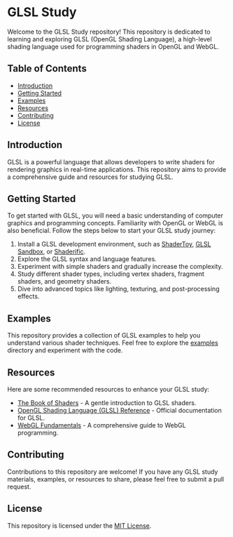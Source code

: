 # GLSL Study

Welcome to the GLSL Study repository! This repository is dedicated to learning and exploring GLSL (OpenGL Shading Language), a high-level shading language used for programming shaders in OpenGL and WebGL.

## Table of Contents

- [Introduction](#introduction)
- [Getting Started](#getting-started)
- [Examples](#examples)
- [Resources](#resources)
- [Contributing](#contributing)
- [License](#license)

## Introduction

GLSL is a powerful language that allows developers to write shaders for rendering graphics in real-time applications. This repository aims to provide a comprehensive guide and resources for studying GLSL.

## Getting Started

To get started with GLSL, you will need a basic understanding of computer graphics and programming concepts. Familiarity with OpenGL or WebGL is also beneficial. Follow the steps below to start your GLSL study journey:

1. Install a GLSL development environment, such as [ShaderToy](https://www.shadertoy.com/), [GLSL Sandbox](http://glslsandbox.com/), or [Shaderific](https://www.shaderific.com/).
2. Explore the GLSL syntax and language features.
3. Experiment with simple shaders and gradually increase the complexity.
4. Study different shader types, including vertex shaders, fragment shaders, and geometry shaders.
5. Dive into advanced topics like lighting, texturing, and post-processing effects.

## Examples

This repository provides a collection of GLSL examples to help you understand various shader techniques. Feel free to explore the [examples](examples) directory and experiment with the code.

## Resources

Here are some recommended resources to enhance your GLSL study:

- [The Book of Shaders](https://thebookofshaders.com/) - A gentle introduction to GLSL shaders.
- [OpenGL Shading Language (GLSL) Reference](<https://www.khronos.org/opengl/wiki/Core_Language_(GLSL)>) - Official documentation for GLSL.
- [WebGL Fundamentals](https://webglfundamentals.org/) - A comprehensive guide to WebGL programming.

## Contributing

Contributions to this repository are welcome! If you have any GLSL study materials, examples, or resources to share, please feel free to submit a pull request.

## License

This repository is licensed under the [MIT License](LICENSE).
